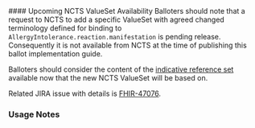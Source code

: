 <div class="note-to-balloters" markdown="1">
#### Upcoming NCTS ValueSet Availability
Balloters should note that a request to NCTS to add a specific ValueSet with agreed changed terminology defined for binding to <code class=" highlighter-rouge language-plaintext">AllergyIntolerance.reaction.manifestation</code> is pending release.
Consequently it is not available from NCTS at the time of publishing this ballot implementation guide. 

Balloters should consider the content of the <a href="https://www.healthterminologies.gov.au/integration/R4/fhir/ValueSet/sctau-reference-set-142341000036103">indicative reference set</a> available now that the new NCTS ValueSet will be based on.

Related JIRA issue with details is <a href="https://jira.hl7.org/browse/FHIR-47076">FHIR-47076</a>.
</div>

### Usage Notes